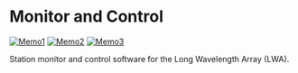 # Monitor and Control

[![Memo1](https://img.shields.io/badge/MCS0005-blue)](https://leo.phys.unm.edu/~lwa/lwavt/doc/090404_MCS5v1.0.pdf)
[![Memo2](https://img.shields.io/badge/MCS0030-blue)](https://leo.phys.unm.edu/~lwa/lwavt/doc/MCS0030v5_Observing.pdf)
[![Memo3](https://img.shields.io/badge/MCS0031-blue)](https://leo.phys.unm.edu/~lwa/lwavt/doc/MCS0031v5_StationMIB.pdf)

Station monitor and control software for the Long Wavelength Array (LWA).
